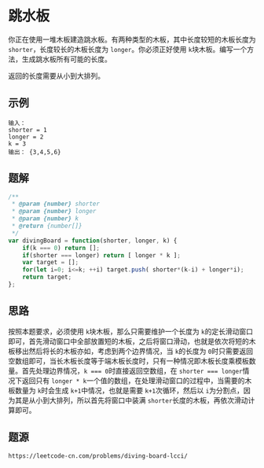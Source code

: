# 跳水板

你正在使用一堆木板建造跳水板。有两种类型的木板，其中长度较短的木板长度为 `shorter`，长度较长的木板长度为 `longer`。你必须正好使用 `k`块木板。编写一个方法，生成跳水板所有可能的长度。

返回的长度需要从小到大排列。

## 示例

```
输入：
shorter = 1
longer = 2
k = 3
输出： {3,4,5,6}
```

## 题解

```javascript
/**
 * @param {number} shorter
 * @param {number} longer
 * @param {number} k
 * @return {number[]}
 */
var divingBoard = function(shorter, longer, k) {
    if(k === 0) return [];
    if(shorter === longer) return [ longer * k ];
    var target = [];
    for(let i=0; i<=k; ++i) target.push( shorter*(k-i) + longer*i);
    return target;
};
```

## 思路

按照本题要求，必须使用 `k`块木板，那么只需要维护一个长度为 `k`的定长滑动窗口即可，首先滑动窗口中全部放置短的木板，之后将窗口滑动，也就是依次将短的木板移出然后将长的木板亦如，考虑到两个边界情况，当 `k`的长度为 `0`时只需要返回空数组即可，当长木板长度等于端木板长度时，只有一种情况即木板长度乘模板数量。首先处理边界情况，`k === 0`时直接返回空数组，在 `shorter === longer`情况下返回只有 `longer * k`一个值的数组，在处理滑动窗口的过程中，当需要的木板数量为 `k`时会生成 `k+1`中情况，也就是需要 `k+1`次循环，然后以 `i`为分割点，因为其是从小到大排列，所以首先将窗口中装满 `shorter`长度的木板，再依次滑动计算即可。

## 题源

```
https://leetcode-cn.com/problems/diving-board-lcci/
```
